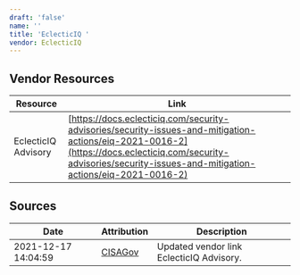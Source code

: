 ```yaml
---
draft: 'false'
name: ''
title: 'EclecticIQ '
vendor: EclecticIQ
---
```


## Vendor Resources
| Resource | Link |
| --- | --- |
| EclecticIQ Advisory | [https://docs.eclecticiq.com/security-advisories/security-issues-and-mitigation-actions/eiq-2021-0016-2](https://docs.eclecticiq.com/security-advisories/security-issues-and-mitigation-actions/eiq-2021-0016-2) |



## Sources
| Date | Attribution | Description |
| --- | --- | --- |
| 2021-12-17 14:04:59 | [CISAGov](https://raw.githubusercontent.com/cisagov/log4j-affected-db/develop/README.md) | Updated vendor link EclecticIQ Advisory.  |
